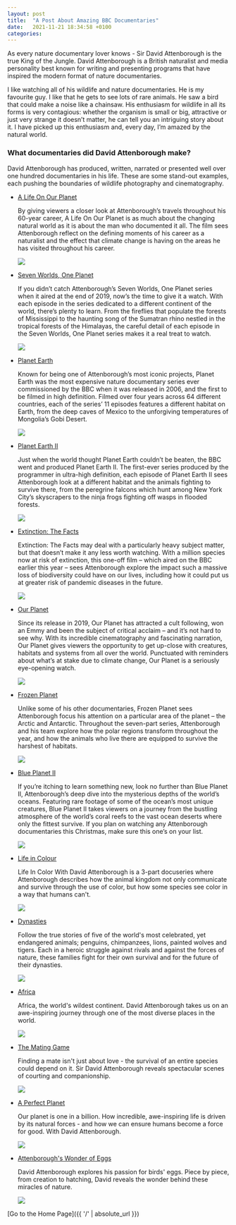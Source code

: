 ```yaml
---
layout: post
title:  "A Post About Amazing BBC Documentaries"
date:   2021-11-21 18:34:58 +0100
categories: 
---
```


As every nature documentary lover knows - Sir David Attenborough is the true King of the Jungle. David Attenborough is a British naturalist and media personality best known for writing and presenting programs that have inspired the modern format of nature documentaries. 

I like watching all of his wildlife and nature documentaries. He is my favourite guy. I like that he gets to see lots of rare animals. He saw a bird that could make a noise like a chainsaw. His enthusiasm for wildlife in all its forms is very contagious: whether the organism is small or big, attractive or just very strange it doesn’t matter, he can tell you an intriguing story about it. I have picked up this enthusiasm and, every day, I’m amazed by the natural world.

<h3>What documentaries did David Attenborough make?</h3>

David Attenborough has produced, written, narrated or presented well over one hundred documentaries in his life. These are some stand-out examples, each pushing the boundaries of wildlife photography and cinematography.

<ul>
  <li> <p><a href="https://www.netflix.com/be-en/title/80216393" title="hp">A Life On Our Planet</a></p>  
<p>By giving viewers a closer look at Attenborough’s travels throughout his 60-year career, A Life On Our Planet is as much about the changing natural world as it is about the man who documented it all. The film sees Attenborough reflect on the defining moments of his career as a naturalist and the effect that climate change is having on the areas he has visited throughout his career.</p> 
<p><img src="https://i.ytimg.com/vi/64R2MYUt394/maxresdefault.jpg"/></p>   
  </li>
</ul>

<ul>
  <li> <p><a href="https://www.bbc.co.uk/iplayer/episodes/p07dzjwl/seven-worlds-one-planet" title="hp">Seven Worlds, One Planet</a></p>  
<p>If you didn’t catch Attenborough’s Seven Worlds, One Planet series when it aired at the end of 2019, now’s the time to give it a watch. With each episode in the series dedicated to a different continent of the world, there’s plenty to learn. From the fireflies that populate the forests of Mississippi to the haunting song of the Sumatran rhino nestled in the tropical forests of the Himalayas, the careful detail of each episode in the Seven Worlds, One Planet series makes it a real treat to watch.</p> 
<p><img src="https://i.ytimg.com/vi/fyvW_iu06Rg/maxresdefault.jpg"/></p>   
  </li>
</ul>

<ul>
  <li> <p><a href="https://www.bbc.co.uk/iplayer/episodes/b006mywy/planet-earth" title="hp">Planet Earth</a></p>  
<p>Known for being one of Attenborough’s most iconic projects, Planet Earth was the most expensive nature documentary series ever commissioned by the BBC when it was released in 2006, and the first to be filmed in high definition. Filmed over four years across 64 different countries, each of the series’ 11 episodes features a different habitat on Earth, from the deep caves of Mexico to the unforgiving temperatures of Mongolia’s Gobi Desert.</p> 
<p><img src="https://netflixlife.com/files/2016/04/planetearth-bbc.jpg"/></p>   
  </li>
</ul>

<ul>
  <li> <p><a href="https://www.bbc.co.uk/iplayer/episodes/p02544td/planet-earth-ii" title="hp">Planet Earth II</a></p>  
<p>Just when the world thought Planet Earth couldn’t be beaten, the BBC went and produced Planet Earth II. The first-ever series produced by the programmer in ultra-high definition, each episode of Planet Earth II sees Attenborough look at a different habitat and the animals fighting to survive there, from the peregrine falcons which hunt among New York City’s skyscrapers to the ninja frogs fighting off wasps in flooded forests.</p> 
<p><img src="https://images-na.ssl-images-amazon.com/images/S/pv-target-images/0b6a54698e514e5ed8a36637beca588469017d2091ab27f0235cafeb9eeab340._RI_V_TTW_.jpg"/></p>   
  </li>
</ul>

<ul>
  <li> <p><a href="https://www.bbc.co.uk/iplayer/episode/m000mn4n/extinction-the-facts" title="hp">Extinction: The Facts</a></p>  
<p>Extinction: The Facts may deal with a particularly heavy subject matter, but that doesn’t make it any less worth watching. With a million species now at risk of extinction, this one-off film – which aired on the BBC earlier this year – sees Attenborough explore the impact such a massive loss of biodiversity could have on our lives, including how it could put us at greater risk of pandemic diseases in the future.</p> 
<p><img src="https://is2-ssl.mzstatic.com/image/thumb/Video124/v4/ad/d7/2d/add72d12-13c1-b90c-5a33-5a3f5986d4bf/pr_source.lsr/1200x675.jpg"/></p>   
  </li>
</ul>

<ul>
  <li> <p><a href="https://www.netflix.com/be-en/title/80049832" title="hp">Our Planet</a></p>  
<p>Since its release in 2019, Our Planet has attracted a cult following, won an Emmy and been the subject of critical acclaim – and it’s not hard to see why. With its incredible cinematography and fascinating narration, Our Planet gives viewers the opportunity to get up-close with creatures, habitats and systems from all over the world. Punctuated with reminders about what’s at stake due to climate change, Our Planet is a seriously eye-opening watch.</p> 
<p><img src="https://papyrus.greenville.edu/wp-content/uploads/2019/03/Netflix-Our-Planet.jpg"/></p>   
  </li>
</ul>

<ul>
  <li> <p><a href="https://www.bbc.co.uk/iplayer/episodes/b00mfl7n/frozen-planet" title="hp">Frozen Planet</a></p>  
<p>Unlike some of his other documentaries, Frozen Planet sees Attenborough focus his attention on a particular area of the planet – the Arctic and Antarctic. Throughout the seven-part series, Attenborough and his team explore how the polar regions transform throughout the year, and how the animals who live there are equipped to survive the harshest of habitats. </p> 
<p><img src="https://droidjournal.com/wp-content/uploads/2020/09/Frozen-Planet-II-1.jpg"/></p>   
  </li>
</ul>

<ul>
  <li> <p><a href="https://www.bbc.co.uk/iplayer/episode/p04thmv7/blue-planet-ii-series-1-1-one-ocean" title="hp">Blue Planet II</a></p>  
<p>If you’re itching to learn something new, look no further than Blue Planet II, Attenborough’s deep dive into the mysterious depths of the world’s oceans. Featuring rare footage of some of the ocean’s most unique creatures, Blue Planet II takes viewers on a journey from the bustling atmosphere of the world’s coral reefs to the vast ocean deserts where only the fittest survive. If you plan on watching any Attenborough documentaries this Christmas, make sure this one’s on your list.</p> 
<p><img src="https://www.hometheaterforum.com/community/media/2017-blue-planet-ii-poster.4837/full"/></p>   
  </li>
</ul>

<ul>
  <li> <p><a href="https://www.netflix.com/be-en/title/81036559" title="hp">Life in Colour</a></p>  
<p>Life In Color With David Attenborough is a 3-part docuseries where Attenborough describes how the animal kingdom not only communicate and survive through the use of color, but how some species see color in a way that humans can't.</p> 
<p><img src="https://occ-0-92-1723.1.nflxso.net/dnm/api/v6/X194eJsgWBDE2aQbaNdmCXGUP-Y/AAAABWDZqzSCvWV-bK6Pr-vmRGimDk1afWoe8AqkRXxvSOzEEC8iE5ohGmgckQB69lZ2Cb9UdPaqRIy61tNHkbR2ekdQ6AKCBYtUMsHyoWx1Nordm02AIEf0YGHAAwUxww.jpg?r=af4"/></p>   
  </li>
</ul>

<ul>
  <li> <p><a href="https://www.bbc.co.uk/iplayer/episodes/p06mvmmr/dynasties" title="hp">Dynasties</a></p>  
<p>Follow the true stories of five of the world's most celebrated, yet endangered animals; penguins, chimpanzees, lions, painted wolves and tigers. Each in a heroic struggle against rivals and against the forces of nature, these families fight for their own survival and for the future of their dynasties.</p> 
<p><img src="https://www.serietotaal.nl/images/nieuws/t/gb6hvkby63cd-full.jpg"/></p>   
  </li>
</ul>

<ul>
  <li> <p><a href="https://www.bbc.co.uk/programmes/p010jc6p/episodes/player" title="hp">Africa</a></p>  
<p>Africa, the world's wildest continent. David Attenborough takes us on an awe-inspiring journey through one of the most diverse places in the world.</p> 
<p><img src="https://ichef.bbci.co.uk/images/ic/640x360/p0696j8f.jpg"/></p>   
  </li>
</ul>

<ul>
  <li> <p><a href="https://www.bbc.co.uk/iplayer/episodes/m0010bc1/the-mating-game" title="hp">The Mating Game</a></p>  
<p>Finding a mate isn't just about love - the survival of an entire species could depend on it. Sir David Attenborough reveals spectacular scenes of courting and companionship.</p> 
<p><img src="https://cms.bbcearth.com/sites/default/files/2021-09/TMG_EP1_Episodics.jpg"/></p>   
  </li>
</ul>

<ul>
  <li> <p><a href="https://www.bbc.co.uk/iplayer/episodes/p08xc2lh/a-perfect-planet" title="hp">A Perfect Planet</a></p>  
<p>Our planet is one in a billion. How incredible, awe-inspiring life is driven by its natural forces - and how we can ensure humans become a force for good. With David Attenborough.</p> 
<p><img src="https://images-na.ssl-images-amazon.com/images/I/81d5rxzuXIL._RI_.jpg"/></p>   
  </li>
</ul>

<ul>
  <li> <p><a href="https://www.primevideo.com/detail/Natural-World-Attenboroughs-Wonder-Of-Eggs/0O7ZZ6K6WAV5V8AL0IABETNA2N" title="hp">Attenborough's Wonder of Eggs</a></p>  
<p>David Attenborough explores his passion for birds' eggs. Piece by piece, from creation to hatching, David reveals the wonder behind these miracles of nature.</p> 
<p><img src="https://m.media-amazon.com/images/M/MV5BMTc0ZWUyNDgtZmFiZi00MjkwLWE5YzUtOTc0ZDhiOTk3NTJhXkEyXkFqcGdeQXVyMzU3MzU0MDU@._V1_.jpg"/></p>   
  </li>
</ul>

[Go to the Home Page]({{ '/' | absolute_url }})